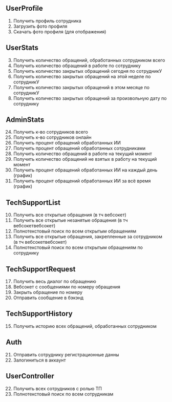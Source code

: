 ## UserProfile
1) Получить профиль сотрудника
2) Загрузить фото профиля
9) Скачать фото профиля (для отображения)

## UserStats
3) Получить количество обращений, обработанных сотрудником всего
4) Получить количество обращений в работе по сотруднику
5) Получить количество закрытых обращений сегодня по сотрудникУ
6) Получить количество закрытых обращений на этой неделе по сотрудникУ
7) Получить количество закрытых обращений в этом месяце по сотрудникУ
8) Получить количество закрытых обращений за произвольную дату по сотруднику

## AdminStats
24) Получить к-во сотрудников всего
25) Получить к-во сотрудников онлайн
26) Получить процент обращений обработанных ИИ
27) Получить процент обращений обработанных сотрудниками
28) Получить количество обращений в работе на текущий момент
29) Получить количество обращений не взятых в работу на текущий момент
30) Получить процент обращений обработанных ИИ на каждый день (график)
31) Получить процент обращений обработанных ИИ за всё время (график)

## TechSupportList
10) Получить все открытые обращения (в тч вебсокет)
11) Получить все открытые незанятые обращения (в тч вебсокетвебсокет)
12) Полнотекстовый поиск по всем открытым обращениям
13) Получить все открытые обращения, закрепленные за сотрудником (в тч вебсокетвебсокет)
14) Полнотекстовый поиск по всем открытым обращениям по сотруднику

## TechSupportRequest
17) Получить весь диалог по обращению
18) Вебсокет с сообщениями по номеру обращения
20) Закрыть обращение по номеру
21) Отправить сообщение в бэкэнд

## TechSupportHistory
15) Получить историю всех обращений, обработанных сотрудником

## Auth
21) Отправить сотруднику регистрационные данны
22) Залогиниться в аккаунт

## UserController
22) Получить всех сотрудников с ролью ТП
23) Полнотекстовый поиск по всем сотрудникам

